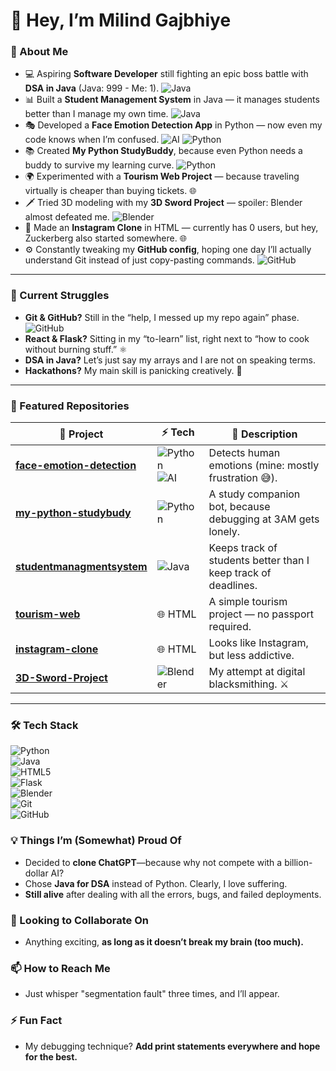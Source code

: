 # 👋 Hey, I’m Milind Gajbhiye  

### 🚀 About Me  
- 💻 Aspiring **Software Developer** still fighting an epic boss battle with **DSA in Java** (Java: 999 - Me: 1). ![Java](https://img.icons8.com/color/25/java-coffee-cup-logo--v1.png)  
- 📊 Built a **Student Management System** in Java — it manages students better than I manage my own time.  ![Java](https://img.icons8.com/color/25/java-coffee-cup-logo--v1.png)  
- 🎭 Developed a **Face Emotion Detection App** in Python — now even my code knows when I’m confused. ![AI](https://img.icons8.com/fluency/25/artificial-intelligence.png) ![Python](https://img.icons8.com/color/25/python.png)  
- 📚 Created **My Python StudyBuddy**, because even Python needs a buddy to survive my learning curve.  ![Python](https://img.icons8.com/color/25/python.png)
- 🌍 Experimented with a **Tourism Web Project** — because traveling virtually is cheaper than buying tickets. 🌐  
- 🗡️ Tried 3D modeling with my **3D Sword Project** — spoiler: Blender almost defeated me. ![Blender](https://img.icons8.com/color/25/blender-3d.png) 
- 📸 Made an **Instagram Clone** in HTML — currently has 0 users, but hey, Zuckerberg also started somewhere.  🌐
- ⚙️ Constantly tweaking my **GitHub config**, hoping one day I’ll actually understand Git instead of just copy-pasting commands. ![GitHub](https://img.icons8.com/glyph-neue/25/github.png)  

---

### 🎯 Current Struggles  
- **Git & GitHub?** Still in the “help, I messed up my repo again” phase. ![GitHub](https://img.icons8.com/glyph-neue/25/github.png)  
- **React & Flask?** Sitting in my “to-learn” list, right next to “how to cook without burning stuff.” ⚛️  
- **DSA in Java?** Let’s just say my arrays and I are not on speaking terms.  
- **Hackathons?** My main skill is panicking creatively. 🚀  

---

### 📂 Featured Repositories  
| 🚀 Project | ⚡ Tech | 📜 Description |
|------------|---------|----------------|
| [**face-emotion-detection**](https://github.com/milindgajbhiye/face-emotion-detection) | ![Python](https://img.icons8.com/color/25/python.png) ![AI](https://img.icons8.com/fluency/25/artificial-intelligence.png) | Detects human emotions (mine: mostly frustration 😅). |
| [**my-python-studybudy**](https://github.com/milindgajbhiye/my-python-studybudy) | ![Python](https://img.icons8.com/color/25/python.png) | A study companion bot, because debugging at 3AM gets lonely. |
| [**studentmanagmentsystem**](https://github.com/milindgajbhiye/studentmanagmentsystem) | ![Java](https://img.icons8.com/color/25/java-coffee-cup-logo--v1.png) | Keeps track of students better than I keep track of deadlines. |
| [**tourism-web**](https://github.com/milindgajbhiye/tourism-web) | 🌐 HTML | A simple tourism project — no passport required. |
| [**instagram-clone**](https://github.com/milindgajbhiye/instagram-clone) | 🌐 HTML | Looks like Instagram, but less addictive. |
| [**3D-Sword-Project**](https://github.com/milindgajbhiye/3D-Sword-Project) | ![Blender](https://img.icons8.com/color/25/blender-3d.png) | My attempt at digital blacksmithing. ⚔️ |

---

### 🛠️ Tech Stack  
![Python](https://img.shields.io/badge/Python-3776AB?style=for-the-badge&logo=python&logoColor=white)  
![Java](https://img.shields.io/badge/Java-ED8B00?style=for-the-badge&logo=openjdk&logoColor=white)  
![HTML5](https://img.shields.io/badge/HTML5-E34F26?style=for-the-badge&logo=html5&logoColor=white)  
![Flask](https://img.shields.io/badge/Flask-000000?style=for-the-badge&logo=flask&logoColor=white)  
![Blender](https://img.shields.io/badge/Blender-F5792A?style=for-the-badge&logo=blender&logoColor=white)  
![Git](https://img.shields.io/badge/Git-F05032?style=for-the-badge&logo=git&logoColor=white)  
![GitHub](https://img.shields.io/badge/GitHub-181717?style=for-the-badge&logo=github&logoColor=white)  


### 💡 Things I’m (Somewhat) Proud Of  
- Decided to **clone ChatGPT**—because why not compete with a billion-dollar AI?  
- Chose **Java for DSA** instead of Python. Clearly, I love suffering.  
- **Still alive** after dealing with all the errors, bugs, and failed deployments.  

### 💞️ Looking to Collaborate On  
- Anything exciting, **as long as it doesn’t break my brain (too much).**  

### 📫 How to Reach Me  
- Just whisper "segmentation fault" three times, and I’ll appear.  

### ⚡ Fun Fact  
- My debugging technique? **Add print statements everywhere and hope for the best.**  
